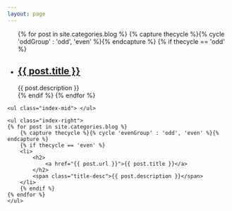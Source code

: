 ```yaml
---
layout: page
---
```

<div class="index-artical">
    <ul class="index-left">
    {% for post in site.categories.blog %}
        {% capture thecycle %}{% cycle 'oddGroup' : 'odd', 'even' %}{% endcapture %}
        {% if thecycle == 'odd' %}
        <li>
            <h2>
                <a href="{{ post.url }}">{{ post.title }}</a>
            </h2>
            <span class="title-desc">{{ post.description }}</span>
        </li>
        {% endif %}
    {% endfor %}
    </ul>

    <ul class="index-mid"> </ul>

    <ul class="index-right">
    {% for post in site.categories.blog %}
        {% capture thecycle %}{% cycle 'evenGroup' : 'odd', 'even' %}{% endcapture %}
        {% if thecycle == 'even' %}
        <li>
            <h2>
                <a href="{{ post.url }}">{{ post.title }}</a>
            </h2>
            <span class="title-desc">{{ post.description }}</span>
        </li>
        {% endif %}
    {% endfor %}
    </ul>
</div>

<script type="text/javascript">
$(function(){
    var height = $('.index-artical').height();
    $('.index-mid').height(height-90);
});
</script>
